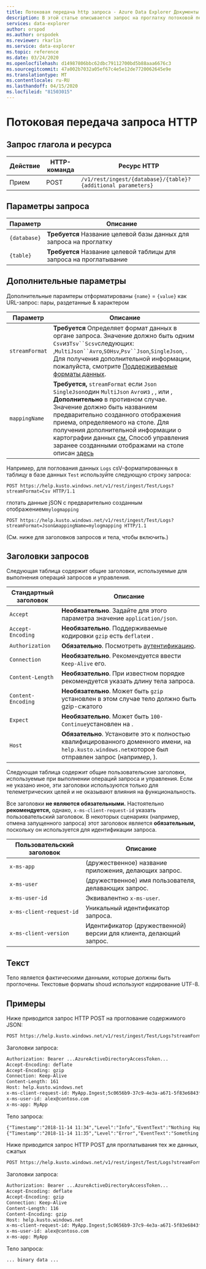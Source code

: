 ```yaml
---
title: Потоковая передача http запроса - Azure Data Explorer Документы Майкрософт
description: В этой статье описывается запрос на проглатку потоковой передачи HTTP в Azure Data Explorer.
services: data-explorer
author: orspod
ms.author: orspodek
ms.reviewer: rkarlin
ms.service: data-explorer
ms.topic: reference
ms.date: 03/24/2020
ms.openlocfilehash: d14987806bbc62dbc79112700bd5b88aaa6676c3
ms.sourcegitcommit: 47a002b7032a05ef67c4e5e12de7720062645e9e
ms.translationtype: MT
ms.contentlocale: ru-RU
ms.lasthandoff: 04/15/2020
ms.locfileid: "81503015"
---
```

# <a name="streaming-ingestion-http-request"></a>Потоковая передача запроса HTTP

## <a name="request-verb-and-resource"></a>Запрос глагола и ресурса

|Действие    |HTTP-команда|Ресурс HTTP                                               |
|----------|---------|------------------------------------------------------------|
|Прием    |POST     |`/v1/rest/ingest/{database}/{table}?{additional parameters}`|

## <a name="request-parameters"></a>Параметры запроса

| Параметр    |  Описание                                                                                                |
|--------------|-------------------------------------------------------------------------------------------------------------|
| `{database}` | **Требуется** Название целевой базы данных для запроса на проглатку                                          |
| `{table}`    | **Требуется** Название целевой таблицы для запроса на проглатывание                                             |

## <a name="additional-parameters"></a>Дополнительные параметры
Дополнительные парамтеры отформатированы `{name}` = `{value}` как URL-запрос: пары, раздетанные & характером


| Параметр    |  Описание                                                                                                |
|--------------|-------------------------------------------------------------------------------------------------------------|
|`streamFormat`| **Требуется** Определяет формат данных в органе запроса. Значение должно быть одним `Csv`из`Tsv``Scsv`следующих: ,`MultiJson``Avro`,`SOHsv`,`Psv``Json`,`SingleJson`, . Для получения дополнительной информации, пожалуйста, смотрите [Поддерживаемые форматы данных](https://docs.microsoft.com/azure/data-explorer/ingestion-supported-formats).|
|`mappingName` | **Требуется,** `streamFormat` если `Json` `SingleJson`один `MultiJson` `Avro`из , , или , **Дополнительно** в противном случае. Значение должно быть названием предварительно созданного отображения приема, определяемого на столе. Для получения дополнительной информации о картографии данных [см.](../../management/mappings.md) Способ управления заранее созданными отображами на столе описан [здесь](../../management/create-ingestion-mapping-command.md) |
              

Например, для поглования данных `Logs` csV-форматированных в таблицу в базе данных `Test` используйте следующую строку запроса:

```
POST https://help.kusto.windows.net/v1/rest/ingest/Test/Logs?streamFormat=Csv HTTP/1.1
```

глотать данные jSON с предварительно созданным отображением`mylogmapping`

```
POST https://help.kusto.windows.net/v1/rest/ingest/Test/Logs?streamFormat=Json&mappingName=mylogmapping HTTP/1.1
```


(См. ниже для заголовков запросов и тела, чтобы включить.)

## <a name="request-headers"></a>Заголовки запросов

Следующая таблица содержит общие заголовки, используемые для выполнения операций запросов и управления.

|Стандартный заголовок  |Описание                                                                                                              |
|------------------|------------------------------------------------------------------------------------------------------------------------|
|`Accept`          |**Необязательно**. Задайте для этого параметра значение `application/json`.                                                                           |
|`Accept-Encoding` |**Необязательно**. Поддерживаемые кодировки `gzip` есть `deflate`и .                                                             |
|`Authorization`   |**Обязательно**. Посмотреть [аутентификацию](./authentication.md).                                                                |
|`Connection`      |**Необязательно**. Рекомендуется ввести `Keep-Alive` его.                                                           |
|`Content-Length`  |**Необязательно**. При известном порядке рекомендуется указать длину тела запроса.                                   |
|`Content-Encoding`|**Необязательно**. Может быть `gzip` установлен в этом случае тело должно быть gzip-сжатого                                 |
|`Expect`          |**Необязательно**. Может быть `100-Continue`установлен на .                                                                             |
|`Host`            |**Обязательно**. Установите это к полностью квалифицированного доменного имени, на `help.kusto.windows.net`которое был отправлен запрос (например, ).|

Следующая таблица содержит общие пользовательские заголовки, используемые при выполнении операций запроса и управления. Если не указано иное, эти заголовки используются только для телеметрических целей и не оказывают влияния на функциональность.

Все заголовки **не являются обязательными.** Настоятельно **рекомендуется,** однако, `x-ms-client-request-id` указать пользовательский заголовок. В некоторых сценариях (например, отмена запущенного запроса) этот заголовок является **обязательным,** поскольку он используется для идентификации запроса.


|Пользовательский заголовок           |Описание                                                                                               |
|------------------------|----------------------------------------------------------------------------------------------------------|
|`x-ms-app`              |(дружественное) название приложения, делающих запрос.                                                |
|`x-ms-user`             |(дружественное) имя пользователя, делавающих запрос.                                                       |
|`x-ms-user-id`          |Эквивалентно `x-ms-user`.                                                                                      |
|`x-ms-client-request-id`|Уникальный идентификатор запроса.                                                                      |
|`x-ms-client-version`   |Идентификатор (дружественной) версии для клиента, делающий запрос.                                      |

## <a name="body"></a>Текст

Тело является фактическими данными, которые должны быть проглочены. Текстовые форматы shoud используют кодирование UTF-8.

## <a name="examples"></a>Примеры

Ниже приводится запрос HTTP POST на проглование содержимого JSON:

```txt
POST https://help.kusto.windows.net/v1/rest/ingest/Test/Logs?streamFormat=Json&mappingName=mylogmapping HTTP/1.1
```

Заголовки запроса:

```txt
Authorization: Bearer ...AzureActiveDirectoryAccessToken...
Accept-Encoding: deflate
Accept-Encoding: gzip
Connection: Keep-Alive
Content-Length: 161
Host: help.kusto.windows.net
x-ms-client-request-id: MyApp.Ingest;5c0656b9-37c9-4e3a-a671-5f83e6843fce
x-ms-user-id: alex@contoso.com
x-ms-app: MyApp
```

Тело запроса:

```txt
{"Timestamp":"2018-11-14 11:34","Level":"Info","EventText":"Nothing Happened"}
{"Timestamp":"2018-11-14 11:35","Level":"Error","EventText":"Something Happened"}
```

Ниже приводится запрос HTTP POST для проглатывания тех же данных, сжатых

```txt
POST https://help.kusto.windows.net/v1/rest/ingest/Test/Logs?streamFormat=Json&mappingName=mylogmapping HTTP/1.1
```

Заголовки запроса:

```txt
Authorization: Bearer ...AzureActiveDirectoryAccessToken...
Accept-Encoding: deflate
Accept-Encoding: gzip
Connection: Keep-Alive
Content-Length: 116
Content-Encoding: gzip
Host: help.kusto.windows.net
x-ms-client-request-id: MyApp.Ingest;5c0656b9-37c9-4e3a-a671-5f83e6843fce
x-ms-user-id: alex@contoso.com
x-ms-app: MyApp
```

Тело запроса:

```
... binary data ...
```